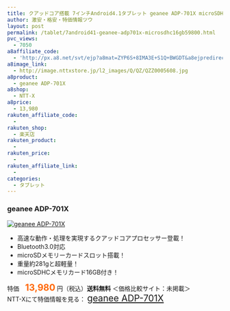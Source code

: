 ```yaml
---
title: クアッドコア搭載 7インチAndroid4.1タブレット geanee ADP-701X microSDHCメモリカード16GB付き特価13,980円！送料無料！
author: 激安・格安・特価情報ツウ
layout: post
permalink: /tablet/7android41-geanee-adp701x-microsdhc16gb59800.html
pvc_views:
  - 7050
a8affiliate_code:
  - 'http://px.a8.net/svt/ejp?a8mat=ZYP6S+8IMA3E+S1Q+BWGDT&a8ejpredirect=http://nttxstore.jp/_II_QZZ0005608'
a8image_link:
  - http://image.nttxstore.jp/l2_images/Q/QZ/QZZ0005608.jpg
a8product:
  - geanee ADP-701X
a8shop:
  - NTT-X
a8price:
  - 13,980
rakuten_affiliate_code:
  - 
rakuten_shop:
  - 楽天店
rakuten_product:
  - 
rakuten_price:
  - 
rakuten_affiliate_link:
  - 
categories:
  - タブレット
---
```

### geanee ADP-701X

<div class="img-bg2 img_L">
  <a title="geanee ADP-701X" href="http://px.a8.net/svt/ejp?a8mat=ZYP6S+8IMA3E+S1Q+BWGDT&a8ejpredirect=http://nttxstore.jp/_II_QZZ0005608" target="_blank"><img src="http://i1.wp.com/image.nttxstore.jp/l2_images/Q/QZ/QZZ0005608.jpg?resize=120%2C120" border="0" alt="geanee ADP-701X" style="border: 0pt none;" data-recalc-dims="1" /></a>
</div>

<!--more-->

  * 高速な動作・処理を実現するクアッドコアプロセッサー登載！
  * Bluetooth3.0対応
  * microSDメモリーカードスロット搭載！
  * 重量約281gと超軽量！
  * microSDHCメモリカード16GB付き！

特価　<span style="color: #ff6600; font-size: 150%;"><strong>13,980</strong></span> 円（税込）**送料無料** ＜価格比較サイト：未掲載＞  
NTT-Xにて特価情報を見る： <span style="font-size: 150%;"><a href="http://px.a8.net/svt/ejp?a8mat=ZYP6S+8IMA3E+S1Q+BWGDT&a8ejpredirect=http://nttxstore.jp/_II_QZZ0005608" target="_blank">geanee ADP-701X</a></span>